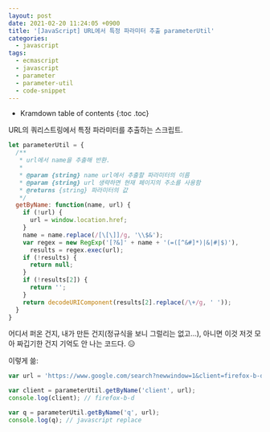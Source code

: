 ```yaml
---
layout: post
date: 2021-02-20 11:24:05 +0900
title: '[JavaScript] URL에서 특정 파라미터 추출 parameterUtil'
categories:
  - javascript
tags:
  - ecmascript
  - javascript
  - parameter
  - parameter-util
  - code-snippet
---
```


* Kramdown table of contents
{:toc .toc}

URL의 쿼리스트링에서 특정 파라미터를 추출하는 스크립트.

```js
let parameterUtil = {
  /**
   * url에서 name을 추출해 반환.
   *
   * @param {string} name url에서 추출할 파라미터의 이름
   * @param {string} url 생략하면 현재 페이지의 주소를 사용함
   * @returns {string} 파라미터의 값
   */
  getByName: function(name, url) {
    if (!url) {
      url = window.location.href;
    }
    name = name.replace(/[\[\]]/g, '\\$&');
    var regex = new RegExp('[?&]' + name + '(=([^&#]*)|&|#|$)'),
      results = regex.exec(url);
    if (!results) {
      return null;
    }
    if (!results[2]) {
      return '';
    }
    return decodeURIComponent(results[2].replace(/\+/g, ' '));
  }
}
```

어디서 퍼온 건지, 내가 만든 건지(정규식을 보니 그럴리는 없고...), 아니면 이것 저것 모아 짜깁기한 건지 기억도 안 나는 코드다. 😑

이렇게 쓺:

```js
var url = 'https://www.google.com/search?newwindow=1&client=firefox-b-d&ei=gNWhXPP-KISl8QWCtJDYDA&q=javascript+replace&oq=javascript+replace';

var client = parameterUtil.getByName('client', url);
console.log(client); // firefox-b-d

var q = parameterUtil.getByName('q', url);
console.log(q); // javascript replace
```
